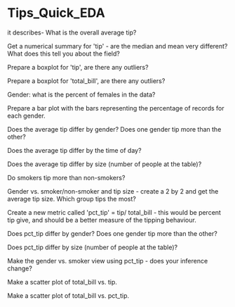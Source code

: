 # Tips_Quick_EDA
it describes-
What is the overall average tip?

Get a numerical summary for 'tip' - are the median and mean very different? What does this tell you about the field?

Prepare a boxplot for 'tip', are there any outliers?

Prepare a boxplot for 'total_bill', are there any outliers?

Gender: what is the percent of females in the data?

Prepare a bar plot with the bars representing the percentage of records for each gender.

Does the average tip differ by gender? Does one gender tip more than the other?

Does the average tip differ by the time of day?

Does the average tip differ by size (number of people at the table)? 

Do smokers tip more than non-smokers?

Gender vs. smoker/non-smoker and tip size - create a 2 by 2 and get the average tip size. Which group tips the most?

Create a new metric called 'pct_tip' = tip/ total_bill - this would be percent tip give, and should be a better measure of the 
tipping behaviour.

Does pct_tip differ by gender? Does one gender tip more than the other?

Does pct_tip differ by size (number of people at the table)? 

Make the gender vs. smoker view using pct_tip  - does your inference change?

Make a scatter plot of total_bill vs. tip.

Make a scatter plot of total_bill vs. pct_tip.
